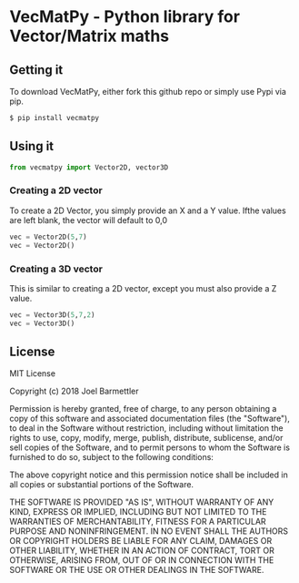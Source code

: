 # VecMatPy - Python library for Vector/Matrix maths

##  Getting it

To download VecMatPy, either fork this github repo or simply use Pypi via pip.
```sh
$ pip install vecmatpy
```

## Using it

```Python
from vecmatpy import Vector2D, vector3D
```

### Creating a 2D vector
To create a 2D Vector, you simply provide an X and a Y value. Ifthe values are left blank, the vector will default to 0,0

```Python
vec = Vector2D(5,7)
vec = Vector2D()
```

### Creating a 3D vector
This is similar to creating a 2D vector, except you must also provide a Z value.

```Python
vec = Vector3D(5,7,2)
vec = Vector3D()
```

License
----

MIT License

Copyright (c) 2018 Joel Barmettler

Permission is hereby granted, free of charge, to any person obtaining a copy
of this software and associated documentation files (the "Software"), to deal
in the Software without restriction, including without limitation the rights
to use, copy, modify, merge, publish, distribute, sublicense, and/or sell
copies of the Software, and to permit persons to whom the Software is
furnished to do so, subject to the following conditions:

The above copyright notice and this permission notice shall be included in all
copies or substantial portions of the Software.

THE SOFTWARE IS PROVIDED "AS IS", WITHOUT WARRANTY OF ANY KIND, EXPRESS OR
IMPLIED, INCLUDING BUT NOT LIMITED TO THE WARRANTIES OF MERCHANTABILITY,
FITNESS FOR A PARTICULAR PURPOSE AND NONINFRINGEMENT. IN NO EVENT SHALL THE
AUTHORS OR COPYRIGHT HOLDERS BE LIABLE FOR ANY CLAIM, DAMAGES OR OTHER
LIABILITY, WHETHER IN AN ACTION OF CONTRACT, TORT OR OTHERWISE, ARISING FROM,
OUT OF OR IN CONNECTION WITH THE SOFTWARE OR THE USE OR OTHER DEALINGS IN THE
SOFTWARE.
